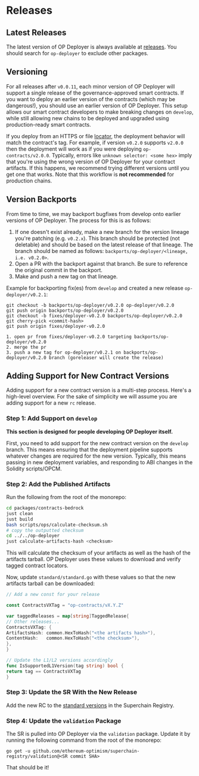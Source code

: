# Releases

## Latest Releases

The latest version of OP Deployer is always available at [releases][releases]. You should search for `op-deployer` to
exclude other packages.

[releases]: https://github.com/ethereum-optimism/optimism/releases?q=op-deployer&expanded=true

## Versioning

For all releases after `v0.0.11`, each minor version of OP Deployer will support a single release of the
governance-approved smart contracts. If you want to deploy an earlier version of the contracts (which may be
dangerous!), you should use an earlier version of OP Deployer. This setup allows our smart contract developers to make
breaking changes on `develop`, while still allowing new chains to be deployed and upgraded using production-ready smart
contracts.

If you deploy from an HTTPS or file [locator](./artifacts-locators.md), the deployment behavior will match the
contract's tag. For example, if version `v0.2.0` supports `v2.0.0` then the deployment will work as if you were
deploying `op-contracts/v2.0.0`. Typically, errors like `unknown selector: <some hex>` imply that you're using the wrong
version of OP Deployer for your contract artifacts. If this happens, we recommend trying different versions until you
get one that works. Note that this workflow is **not recommended** for production chains.

[releases]: https://github.com/ethereum-optimism/optimism/releases

## Version Backports

From time to time, we may backport bugfixes from develop onto earlier versions of OP Deployer. The process for this is
as follows:

1. If one doesn't exist already, make a new branch for the version lineage you're patching (e.g. `v0.2.x`). This branch
   should be protected (not deletable) and should be based on the latest release of that lineage. The branch should be
   named as follows:
   `backports/op-deployer/<lineage, i.e. v0.2.0>`.
2. Open a PR with the backport against that branch. Be sure to reference the original commit in the backport.
3. Make and push a new tag on that lineage.

Example for backporting fix(es) from `develop` and created a new release `op-deployer/v0.2.1`:

```
git checkout -b backports/op-deployer/v0.2.0 op-deployer/v0.2.0
git push origin backports/op-deployer/v0.2.0
git checkout -b fixes/deployer-v0.2.0 backports/op-deployer/v0.2.0
git cherry-pick <commit-hash>
git push origin fixes/deployer-v0.2.0

1. open pr from fixes/deployer-v0.2.0 targeting backports/op-deployer/v0.2.0
2. merge the pr
3. push a new tag for op-deployer/v0.2.1 on backports/op-deployer/v0.2.0 branch (goreleaser will create the release)
```

## Adding Support for New Contract Versions

Adding support for a new contract version is a multi-step process. Here's a high-level overview. For the sake of
simplicity we will assume you are adding support for a new `rc` release.

### Step 1: Add Support on `develop`

**This section is designed for people developing OP Deployer itself.**

First, you need to add support for the new contract version on the `develop` branch. This means ensuring that the
deployment pipeline supports whatever changes are required for the new version. Typically, this means passing in new
deployment variables, and responding to ABI changes in the Solidity scripts/OPCM.

### Step 2: Add the Published Artifacts

Run the following from the root of the monorepo:

```bash
cd packages/contracts-bedrock
just clean
just build
bash scripts/ops/calculate-checksum.sh
# copy the outputted checksum
cd ../../op-deployer
just calculate-artifacts-hash <checksum>
```

This will calculate the checksum of your artifacts as well as the hash of the artifacts tarball. OP Deployer uses
these values to download and verify tagged contract locators.

Now, update `standard/standard.go` with these values so that the new artifacts tarball can be downloaded:

```go
// Add a new const for your release

const ContractsVXTag = "op-contracts/vX.Y.Z"

var taggedReleases = map[string]TaggedRelease{
// Other releases...
ContractsVXTag: {
ArtifactsHash: common.HexToHash("<the artifacts hash>"),
ContentHash:   common.HexToHash("<the checksum>"),
},
}

// Update the L1/L2 versions accordingly
func IsSupportedL1Version(tag string) bool {
return tag == ContractsVXTag
}
```

### Step 3: Update the SR With the New Release

Add the new RC to the [standard versions][std-vers] in the Superchain Registry.

[std-vers]: https://github.com/ethereum-optimism/superchain-registry/tree/main/validation/standard

### Step 4: Update the `validation` Package

The SR is pulled into OP Deployer via the `validation` package. Update it by running the following command from the
root of the monorepo:

```shell
go get -u github.com/ethereum-optimism/superchain-registry/validation@<SR commit SHA>
```

That should be it!
